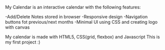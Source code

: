 My Calendar is an interactive calendar with the following features:

-Add/Delete Notes stored in browser
-Responsive design
-Navigation buttons fot previous/next months
-Minimal UI using CSS and creating logo with canvas

My calendar is made with HTML5, CSS(grid, flexbox) and Javascript
This is my first project :)
